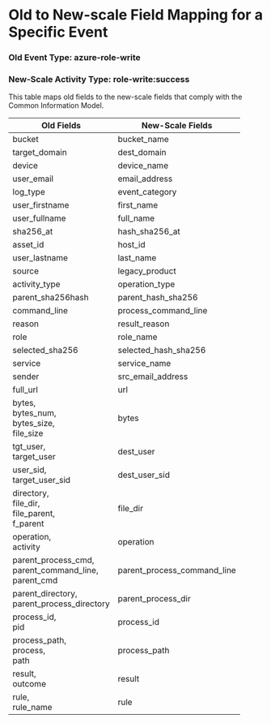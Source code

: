 Old to New-scale Field Mapping for a Specific Event
===================================================

### Old Event Type: azure-role-write
### New-Scale Activity Type: role-write:success

This table maps old fields to the new-scale fields that comply with the Common Information Model.

| Old Fields                                                | New-Scale Fields            |
| --------------------------------------------------------- | --------------------------- |
| bucket                                                    | bucket_name                 |
| target_domain                                             | dest_domain                 |
| device                                                    | device_name                 |
| user_email                                                | email_address               |
| log_type                                                  | event_category              |
| user_firstname                                            | first_name                  |
| user_fullname                                             | full_name                   |
| sha256_at                                                 | hash_sha256_at              |
| asset_id                                                  | host_id                     |
| user_lastname                                             | last_name                   |
| source                                                    | legacy_product              |
| activity_type                                             | operation_type              |
| parent_sha256hash                                         | parent_hash_sha256          |
| command_line                                              | process_command_line        |
| reason                                                    | result_reason               |
| role                                                      | role_name                   |
| selected_sha256                                           | selected_hash_sha256        |
| service                                                   | service_name                |
| sender                                                    | src_email_address           |
| full_url                                                  | url                         |
| bytes,<br>bytes_num,<br>bytes_size,<br>file_size          | bytes                       |
| tgt_user,<br>target_user                                  | dest_user                   |
| user_sid,<br>target_user_sid                              | dest_user_sid               |
| directory,<br>file_dir,<br>file_parent,<br>f_parent       | file_dir                    |
| operation,<br>activity                                    | operation                   |
| parent_process_cmd,<br>parent_command_line,<br>parent_cmd | parent_process_command_line |
| parent_directory,<br>parent_process_directory             | parent_process_dir          |
| process_id,<br>pid                                        | process_id                  |
| process_path,<br>process,<br>path                         | process_path                |
| result,<br>outcome                                        | result                      |
| rule,<br>rule_name                                        | rule                        |